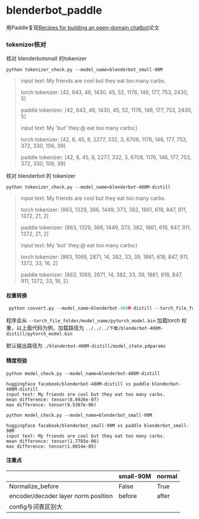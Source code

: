 # blenderbot_paddle

用Paddle复现[Recipes for building an open-domain chatbot](https://aclanthology.org/2021.eacl-main.24.pdf)论文

### tokenizer核对

核对 blenderbotsmall 的tokenizer

```
python tokenizer_check.py --model_name=blenderbot_small-90M
```

> input text: My friends are cool but they eat too many carbs.
>
> torch tokenizer:  [42, 643, 46, 1430, 45, 52, 1176, 146, 177, 753, 2430, 5]
>
> paddle tokenizer:  [42, 643, 46, 1430, 45, 52, 1176, 146, 177, 753, 2430, 5]
>
> input text: My 'but' they:@ eat too many carbs:)
>
> torch tokenizer:  [42, 8, 45, 8, 2277, 332, 3, 6708, 1176, 146, 177, 753, 372, 330, 106, 39]
>
> paddle tokenizer:  [42, 8, 45, 8, 2277, 332, 3, 6708, 1176, 146, 177, 753, 372, 330, 106, 39]

核对 blenderbot 的 tokenizer

```
python tokenizer_check.py --model_name=blenderbot-400M-distill
```

> input text: My friends are cool but they eat too many carbs.
>
> torch tokenizer:  [863, 1329, 366, 1449, 373, 382, 1861, 618, 847, 911, 1372, 21, 2]
>
> paddle tokenizer:  [863, 1329, 366, 1449, 373, 382, 1861, 618, 847, 911, 1372, 21, 2]
>
> input text: My 'but' they:@ eat too many carbs:)
>
> torch tokenizer:  [863, 1069, 2871, 14, 382, 33, 39, 1861, 618, 847, 911, 1372, 33, 16, 2]
>
> paddle tokenizer:  [863, 1069, 2871, 14, 382, 33, 39, 1861, 618, 847, 911, 1372, 33, 16, 2]

#### 权重转换

```python
 python convert.py --model_name=blenderbot-400M-distill --torch_file_folder=../../../下载
```

程序会从 `--torch_file_folder/model_name/pytorch_model.bin` 加载torch 权重，以上面代码为例，加载路径为 `../../../下载/blenderbot-400M-distill/pytorch_model.bin`

默认输出路径为 `./blenderbot-400M-distill/model_state.pdparams`

#### 精度校验

```shell
python model_check.py --model_name=blenderbot-400M-distill
```

```
huggingface facebook/blenderbot-400M-distill vs paddle blenderbot-400M-distill
input text: My friends are cool but they eat too many carbs.
mean difference: tensor(8.6926e-07)
max difference: tensor(9.5367e-06)
```

```shell
python model_check.py --model_name=blenderbot_small-90M
```

```
huggingface facebook/blenderbot_small-90M vs paddle blenderbot_small-90M
input text: My friends are cool but they eat too many carbs.
mean difference: tensor(1.7785e-06)
max difference: tensor(1.0014e-05)
```

#### 注重点

|                                     | small-90M | normal |
| ----------------------------------- | --------- | ------ |
| Normalize_before                    | False     | True   |
| encoder/decoder layer norm position | before    | after  |
| config与词表区别大                  |           |        |

